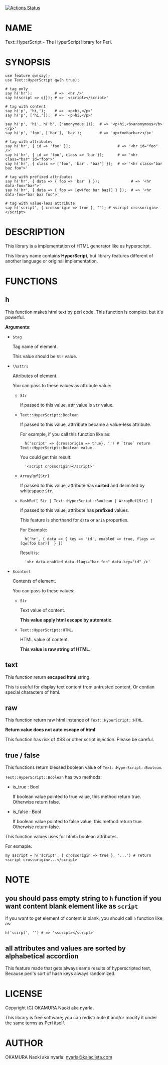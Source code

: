[![Actions Status](https://github.com/nyarla/p5-Text-HyperScript/actions/workflows/test.yml/badge.svg)](https://github.com/nyarla/p5-Text-HyperScript/actions)
# NAME

Text::HyperScript - The HyperScript library for Perl.

# SYNOPSIS

    use feature qw(say);
    use Text::HyperScript qw(h true);

    # tag only
    say h('hr');          # => '<hr />'
    say h(script => q{}); # => '<script></script>'

    # tag with content
    say h('p', 'hi,');    # => '<p>hi,</p>'
    say h('p', ['hi,']);  # => '<p>hi,</p>'

    say h('p', 'hi', h('b', ['anonymous']));  # => '<p>hi,<b>anonymous</b></p>'
    say h('p', 'foo', ['bar'], 'baz');        # => '<p>foobarbarz</p>'

    # tag with attributes
    say h('hr', { id => 'foo' });                     # => '<hr id="foo" />'
    say h('hr', { id => 'foo', class => 'bar'});      # => '<hr class="bar" id="foo">'
    say h('hr', { class => ['foo', 'bar', 'baz'] });  # => '<hr class="bar baz foo">' 

    # tag with prefixed attributes
    say h('hr', { data => { foo => 'bar' } });              # => '<hr data-foo="bar">'
    say h('hr', { data => { foo => [qw(foo bar baz)] } });  # => '<hr data-foo="bar baz foo">'

    # tag with value-less attribute
    say h('script', { crossorigin => true }, ""); # <script crossorigin></script>

# DESCRIPTION

This library is a implementation of HTML generator like as hyperscirpt.

This library name contains **HyperScript**,
but library features different of another language or original implementation.

# FUNCTIONS

## h

This function makes html text by perl code. This function is complex. but it's powerful.

**Arguments**:

- `$tag`

    Tag name of element.

    This value should be `Str` value.

- `\%attrs` 

    Attributes of element.

    You can pass to these values as attribute value:

    - `Str`

        If passed to this value, attr value is `Str` value.

    - `Text::HyperScript::Boolean`

        If passed to this value, attrribute became a value-less attribute.

        For example, if you call this function like as:

            h('script' => {crossorigin => true}, '') # `true` return Text::HyperScript::Boolean value.

        You could get this result:

            '<script crossorigin></script>'

    - `ArrayRef[Str]`

        If passed to this value, attribute has **sorted** and delimited by whitespace `Str`. 

    - `HashRef[ Str | Text::HyperScript::Boolean | ArrayRef[Str] ]`

        If passed to this value, attribute has **prefixed** values.

        This feature is shorthand for `data` or `aria` properties.

        For Example:

            h('hr', { data => { key => 'id', enabled => true, flags => [qw(foo bar)]  } })

        Result is:

            '<hr data-enabled data-flags="bar foo" data-key="id" />'

- `$contnet`

    Contents of element.

    You can pass to these values:

    - `Str`

        Text value of content.

        **This value apply html escape by automatic**.

    - `Text::HyperScript::HTML`.

        HTML value of content.

        **This value is raw string of HTML**.

## text

This function return **escaped html** string.

This is useful for display text content from untrusted content,
Or contian special characters of html.

## raw

This function return raw html instance of `Text::HyperScript::HTML`.

**Return value does not auto escape of html**.

This function has risk of XSS or other script injection. Please be careful.

## true / false

This functions return blessed boolean value of `Text::HyperScript::Boolean`.

`Text::HyperScript::Boolean` has two methods:

- is\_true : Bool

    If boolean value pointed to true value, this method return true.
    Otherwise return false.

- is\_false : Bool

    If boolean value pointed to false value, this method return true.
    Otherwise return false.

This function values uses for html5 boolean attributes.

For exmaple:

    my $script = h('script', { crossorigin => true }, '...') # return <script crossorigin>...</script> 

# NOTE

## you should pass empty string to `h` function if you want content blank element like as `script`

If you want to get element of content is blank, you should call `h` function like as:

    h('scirpt', '') # => '<script></script>'

## all attributes and values are sorted by alphabetical accordion

This feature made that gets always same results of hyperscripted text,
Because perl's sort of hash keys always randomized.

# LICENSE

Copyright (C) OKAMURA Naoki aka nyarla.

This library is free software; you can redistribute it and/or modify
it under the same terms as Perl itself.

# AUTHOR

OKAMURA Naoki aka nyarla: <nyarla@kalaclista.com>
